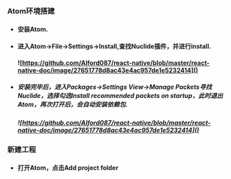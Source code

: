 ### Atom环境搭建
- #### 安装Atom.

- #### 进入Atom->File->Settings->Install,查找Nuclide插件，并进行install.

  #### ![https://github.com/Alford087/react-native/blob/master/react-native-doc/image/27651778d8ac43e4ac957de1e5232414]()

- ##### 安装完毕后，进入Packages->Settings View->Manage Packets寻找Nuclide，选择勾选Install recommended packets on startup，此时退出Atom，再次打开后，会自动安装依赖包. 

  ##### ![https://github.com/Alford087/react-native/blob/master/react-native-doc/image/27651778d8ac43e4ac957de1e5232414]() 

### 新建工程
- #### 打开Atom，点击Add project folder 